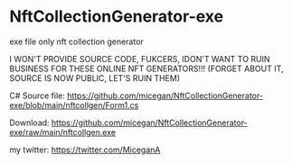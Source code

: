 # NftCollectionGenerator-exe
exe file only nft collection generator


I WON'T PROVIDE SOURCE CODE, FUKCERS, IDON'T WANT TO RUIN BUSINESS FOR THESE ONLINE NFT GENERATORS!!! (FORGET ABOUT IT, SOURCE IS NOW PUBLIC, LET'S RUIN THEM)


C# Source file: https://github.com/micegan/NftCollectionGenerator-exe/blob/main/nftcollgen/Form1.cs

Download: https://github.com/micegan/NftCollectionGenerator-exe/raw/main/nftcollgen.exe

my twitter: https://twitter.com/MiceganA
